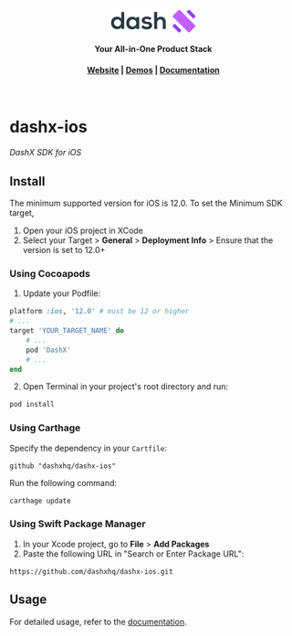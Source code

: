 <p align="center">
    <br />
    <a href="https://dashx.com"><img src="https://raw.githubusercontent.com/dashxhq/brand-book/master/assets/logo-black-text-color-icon@2x.png" alt="DashX" height="40" /></a>
    <br />
    <br />
    <strong>Your All-in-One Product Stack</strong>
</p>

<div align="center">
  <h4>
    <a href="https://dashx.com">Website</a>
    <span> | </span>
    <a href="https://dashxdemo.com">Demos</a>
    <span> | </span>
    <a href="https://docs.dashx.com/developer">Documentation</a>
  </h4>
</div>

<br />

# dashx-ios

_DashX SDK for iOS_

## Install

The minimum supported version for iOS is 12.0. To set the Minimum SDK target,
1. Open your iOS project in XCode
2. Select your Target > **General** > **Deployment Info** > Ensure that the version is set to 12.0+

### Using Cocoapods

1. Update your Podfile:

```ruby
platform :ios, '12.0' # must be 12 or higher
# ...
target 'YOUR_TARGET_NAME' do
    # ...
    pod 'DashX'
    # ...
end
```

2. Open Terminal in your project's root directory and run:

```sh
pod install
```

### Using Carthage

Specify the dependency in your `Cartfile`:

```
github "dashxhq/dashx-ios"
```

Run the following command:

```sh
carthage update
```

### Using Swift Package Manager

1. In your Xcode project, go to **File** > **Add Packages**
2. Paste the following URL in "Search or Enter Package URL":

```
https://github.com/dashxhq/dashx-ios.git
```

## Usage

For detailed usage, refer to the [documentation](https://docs.dashx.com/developer).
